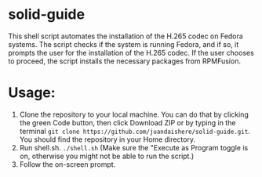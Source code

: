 # solid-guide
This shell script automates the installation of the H.265 codec on Fedora systems. The script checks if the system is running Fedora, and if so, it prompts the user for the installation of the H.265 codec. If the user chooses to proceed, the script installs the necessary packages from RPMFusion.

# Usage:
1. Clone the repository to your local machine. You can do that by clicking the green Code button, then click Download ZIP or by typing in the terminal `git clone https://github.com/juandaishere/solid-guide.git`. You should find the repository in your Home directory.
2. Run shell.sh. `./shell.sh` (Make sure the "Execute as Program toggle is on, otherwise you might not be able to run the script.)
3. Follow the on-screen prompt.
